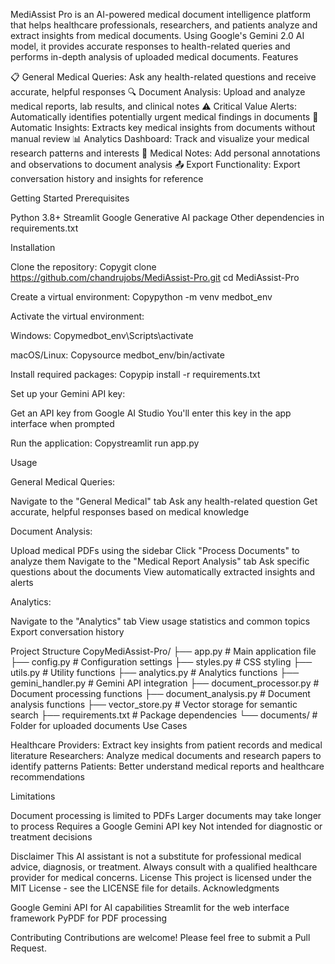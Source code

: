 MediAssist Pro is an AI-powered medical document intelligence platform that helps healthcare professionals, researchers, and patients analyze and extract insights from medical documents. Using Google's Gemini 2.0 AI model, it provides accurate responses to health-related queries and performs in-depth analysis of uploaded medical documents.
Features

📋 General Medical Queries: Ask any health-related questions and receive accurate, helpful responses
🔍 Document Analysis: Upload and analyze medical reports, lab results, and clinical notes
⚠️ Critical Value Alerts: Automatically identifies potentially urgent medical findings in documents
🧠 Automatic Insights: Extracts key medical insights from documents without manual review
📊 Analytics Dashboard: Track and visualize your medical research patterns and interests
📝 Medical Notes: Add personal annotations and observations to document analysis
📤 Export Functionality: Export conversation history and insights for reference

Getting Started
Prerequisites

Python 3.8+
Streamlit
Google Generative AI package
Other dependencies in requirements.txt

Installation

Clone the repository:
Copygit clone https://github.com/chandrujobs/MediAssist-Pro.git
cd MediAssist-Pro

Create a virtual environment:
Copypython -m venv medbot_env

Activate the virtual environment:

Windows:
Copymedbot_env\Scripts\activate

macOS/Linux:
Copysource medbot_env/bin/activate



Install required packages:
Copypip install -r requirements.txt

Set up your Gemini API key:

Get an API key from Google AI Studio
You'll enter this key in the app interface when prompted


Run the application:
Copystreamlit run app.py


Usage

General Medical Queries:

Navigate to the "General Medical" tab
Ask any health-related question
Get accurate, helpful responses based on medical knowledge


Document Analysis:

Upload medical PDFs using the sidebar
Click "Process Documents" to analyze them
Navigate to the "Medical Report Analysis" tab
Ask specific questions about the documents
View automatically extracted insights and alerts


Analytics:

Navigate to the "Analytics" tab
View usage statistics and common topics
Export conversation history



Project Structure
CopyMediAssist-Pro/
├── app.py                   # Main application file
├── config.py                # Configuration settings
├── styles.py                # CSS styling
├── utils.py                 # Utility functions
├── analytics.py             # Analytics functions
├── gemini_handler.py        # Gemini API integration
├── document_processor.py    # Document processing functions
├── document_analysis.py     # Document analysis functions
├── vector_store.py          # Vector storage for semantic search
├── requirements.txt         # Package dependencies
└── documents/               # Folder for uploaded documents
Use Cases

Healthcare Providers: Extract key insights from patient records and medical literature
Researchers: Analyze medical documents and research papers to identify patterns
Patients: Better understand medical reports and healthcare recommendations

Limitations

Document processing is limited to PDFs
Larger documents may take longer to process
Requires a Google Gemini API key
Not intended for diagnostic or treatment decisions

Disclaimer
This AI assistant is not a substitute for professional medical advice, diagnosis, or treatment. Always consult with a qualified healthcare provider for medical concerns.
License
This project is licensed under the MIT License - see the LICENSE file for details.
Acknowledgments

Google Gemini API for AI capabilities
Streamlit for the web interface framework
PyPDF for PDF processing

Contributing
Contributions are welcome! Please feel free to submit a Pull Request.
